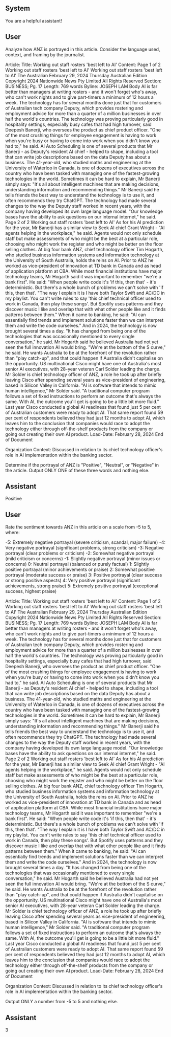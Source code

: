 ## System

You are a helpful assistant!

## User


Analyze how ANZ is portrayed in this article. Consider the language used, context, and framing by the journalist.

Article:
Title: Working out staff rosters 'best left to AI'
Content: Page 1 of 2
Working out staff rosters 'best left to AI'
Working out staff rosters 'best left to AI'
The Australian
February 29, 2024 Thursday
Australian Edition
Copyright 2024 Nationwide News Pty Limited All Rights Reserved
Section: BUSINESS; Pg. 17
Length: 769 words
Byline: JOSEPH LAM
Body
AI is far better than managers at writing rosters - and it won't forget who's away, who can't work nights and to give 
part-timers a minimum of 12 hours a week.
The technology has for several months done just that for customers of Australian tech company Deputy, which 
provides rostering and employment advice for more than a quarter of a million businesses in over half the world's 
countries.
The technology was proving particularly good in hospitality settings, especially busy cafes that had high turnover, 
said Deepesh Banerji, who oversees the product as chief product officer.
"One of the most crushing things for employee engagement is having to work when you're busy or having to come 
into work when you didn't know you had to," he said.
AI Auto Scheduling is one of several products that Mr Banerji - as Deputy's resident AI chief - helped to shape, 
including a tool that can write job descriptions based on the data Deputy has about a business.
The 41-year-old, who studied maths and engineering at the University of Waterloo in Canada, is one of dozens of 
executives across the country who have been tasked with managing one of the fastest-growing technologies in the 
world.
Sometimes it can be hard to explain, Mr Banerji simply says: "It's all about intelligent machines that are making 
decisions, understanding information and recommending things." Mr Banerji said he tells friends the best way to 
understand the technology is to use it, and often recommends they try ChatGPT.
The technology had made several changes to the way the Deputy staff worked in recent years, with the company 
having developed its own large language model. "Our knowledge bases have the ability to ask questions on our 
internal internet," he said.
Page 2 of 2
Working out staff rosters 'best left to AI'
As for his AI prediction for the year, Mr Banerji has a similar view to Seek AI chief Grant Wright - "AI agents helping 
in the workplace," he said. Agents would not only schedule staff but make assessments of who might be the best at 
a particular role, choosing who might work the register and who might be better on the floor selling clothes.
At big four bank ANZ, chief technology officer Tim Hogarth, who studied business information systems and 
information technology at the University of South Australia, holds the reins on AI.
Prior to ANZ he worked as vice-president of innovation at TD bank in Canada and as head of application platform at 
CBA.
While most financial institutions have major technology teams, Mr Hogarth said it was important to remember "we're 
a bank first". He said: "When people write code it's 'if this, then that' - it's deterministic. But there's a whole bunch of 
problems we can't solve with 'if this, then that'.
"The way I explain it is I have both Taylor Swift and AC/DC in my playlist. You can't write rules to say 'this chief 
technical officer used to work in Canada, then play these songs'. But Spotify uses patterns and they discover music 
I like and overlap that with what other people like and it finds patterns between them." When it came to banking, he 
said: "AI can essentially find trends and implement solutions faster than we can interpret them and write the code 
ourselves." And in 2024, the technology is now brought several times a day. "It has changed from being one of the 
technologies that was occasionally mentioned to every single conversation," he said.
Mr Hogarth said he believed Australia had not yet seen the full innovation AI would bring. "We're at the bottom of 
the S curve," he said.
He wants Australia to be at the forefront of the revolution rather than "play catch-up", and that could happen if 
Australia didn't capitalise on the opportunity.
US multinational Cisco might have one of Australia's most senior AI executives, with 28-year veteran Carl Solder 
leading the charge.
Mr Solder is chief technology officer of ANZ, a role he took up after briefly leaving Cisco after spending several 
years as vice-president of engineering, based in Silicon Valley in California.
"AI is software that intends to mimic human intelligence," Mr Solder said. "A traditional computer program follows a 
set of fixed instructions to perform an outcome that's always the same. With AI, the outcome you'll get is going to be 
a little bit more fluid." Last year Cisco conducted a global AI readiness that found just 5 per cent of Australian 
customers were ready to adopt AI. That same report found 59 per cent of respondents believed they had just 12 
months to adopt AI, which leaves him to the conclusion that companies would race to adopt the technology either 
through off-the-shelf products from the company or going out creating their own AI product.
Load-Date: February 28, 2024
End of Document

Organization Context: Discussed in relation to its chief technology officer's role in AI implementation within the banking sector.

Determine if the portrayal of ANZ is "Positive", "Neutral", or "Negative" in the article.
Output ONLY ONE of these three words and nothing else.


## Assistant

Positive

## User


Rate the sentiment towards ANZ in this article on a scale from -5 to 5, where:

-5: Extremely negative portrayal (severe criticism, scandal, major failure)
-4: Very negative portrayal (significant problems, strong criticism)
-3: Negative portrayal (clear problems or criticism)
-2: Somewhat negative portrayal (mild criticism or concerns)
-1: Slightly negative portrayal (minor issues or concerns)
0: Neutral portrayal (balanced or purely factual)
1: Slightly positive portrayal (minor achievements or praise)
2: Somewhat positive portrayal (moderate success or praise)
3: Positive portrayal (clear success or strong positive aspects)
4: Very positive portrayal (significant achievements, strong praise)
5: Extremely positive portrayal (exceptional success, highest praise)

Article:
Title: Working out staff rosters 'best left to AI'
Content: Page 1 of 2
Working out staff rosters 'best left to AI'
Working out staff rosters 'best left to AI'
The Australian
February 29, 2024 Thursday
Australian Edition
Copyright 2024 Nationwide News Pty Limited All Rights Reserved
Section: BUSINESS; Pg. 17
Length: 769 words
Byline: JOSEPH LAM
Body
AI is far better than managers at writing rosters - and it won't forget who's away, who can't work nights and to give 
part-timers a minimum of 12 hours a week.
The technology has for several months done just that for customers of Australian tech company Deputy, which 
provides rostering and employment advice for more than a quarter of a million businesses in over half the world's 
countries.
The technology was proving particularly good in hospitality settings, especially busy cafes that had high turnover, 
said Deepesh Banerji, who oversees the product as chief product officer.
"One of the most crushing things for employee engagement is having to work when you're busy or having to come 
into work when you didn't know you had to," he said.
AI Auto Scheduling is one of several products that Mr Banerji - as Deputy's resident AI chief - helped to shape, 
including a tool that can write job descriptions based on the data Deputy has about a business.
The 41-year-old, who studied maths and engineering at the University of Waterloo in Canada, is one of dozens of 
executives across the country who have been tasked with managing one of the fastest-growing technologies in the 
world.
Sometimes it can be hard to explain, Mr Banerji simply says: "It's all about intelligent machines that are making 
decisions, understanding information and recommending things." Mr Banerji said he tells friends the best way to 
understand the technology is to use it, and often recommends they try ChatGPT.
The technology had made several changes to the way the Deputy staff worked in recent years, with the company 
having developed its own large language model. "Our knowledge bases have the ability to ask questions on our 
internal internet," he said.
Page 2 of 2
Working out staff rosters 'best left to AI'
As for his AI prediction for the year, Mr Banerji has a similar view to Seek AI chief Grant Wright - "AI agents helping 
in the workplace," he said. Agents would not only schedule staff but make assessments of who might be the best at 
a particular role, choosing who might work the register and who might be better on the floor selling clothes.
At big four bank ANZ, chief technology officer Tim Hogarth, who studied business information systems and 
information technology at the University of South Australia, holds the reins on AI.
Prior to ANZ he worked as vice-president of innovation at TD bank in Canada and as head of application platform at 
CBA.
While most financial institutions have major technology teams, Mr Hogarth said it was important to remember "we're 
a bank first". He said: "When people write code it's 'if this, then that' - it's deterministic. But there's a whole bunch of 
problems we can't solve with 'if this, then that'.
"The way I explain it is I have both Taylor Swift and AC/DC in my playlist. You can't write rules to say 'this chief 
technical officer used to work in Canada, then play these songs'. But Spotify uses patterns and they discover music 
I like and overlap that with what other people like and it finds patterns between them." When it came to banking, he 
said: "AI can essentially find trends and implement solutions faster than we can interpret them and write the code 
ourselves." And in 2024, the technology is now brought several times a day. "It has changed from being one of the 
technologies that was occasionally mentioned to every single conversation," he said.
Mr Hogarth said he believed Australia had not yet seen the full innovation AI would bring. "We're at the bottom of 
the S curve," he said.
He wants Australia to be at the forefront of the revolution rather than "play catch-up", and that could happen if 
Australia didn't capitalise on the opportunity.
US multinational Cisco might have one of Australia's most senior AI executives, with 28-year veteran Carl Solder 
leading the charge.
Mr Solder is chief technology officer of ANZ, a role he took up after briefly leaving Cisco after spending several 
years as vice-president of engineering, based in Silicon Valley in California.
"AI is software that intends to mimic human intelligence," Mr Solder said. "A traditional computer program follows a 
set of fixed instructions to perform an outcome that's always the same. With AI, the outcome you'll get is going to be 
a little bit more fluid." Last year Cisco conducted a global AI readiness that found just 5 per cent of Australian 
customers were ready to adopt AI. That same report found 59 per cent of respondents believed they had just 12 
months to adopt AI, which leaves him to the conclusion that companies would race to adopt the technology either 
through off-the-shelf products from the company or going out creating their own AI product.
Load-Date: February 28, 2024
End of Document

Organization Context: Discussed in relation to its chief technology officer's role in AI implementation within the banking sector.

Output ONLY a number from -5 to 5 and nothing else.


## Assistant

3

